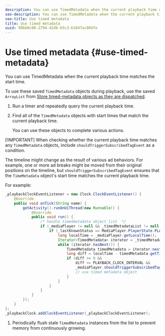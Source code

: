 ```yaml
---
description: You can use TimedMetadata when the current playback time matches the start time.
seo-description: You can use TimedMetadata when the current playback time matches the start time.
seo-title: Use timed metadata
title: Use timed metadata
uuid: 98bb8c08-2794-42d6-b5c3-b1047ac804fe
---
```


# Use timed metadata {#use-timed-metadata}

You can use TimedMetadata when the current playback time matches the start time.

To use these saved `TimedMetadata` objects during playback, use the saved `ArrayList` from [Store timed-metadata objects as they are dispatched](../../ad-insertion/custom-tags-configure/android-1.4-timed-metadata-store.md).

1. Run a timer and repeatedly query the current playback time.
1. Find all of the `TimedMetadata` objects with start times that match the current playback time.

   You can use these objects to complete various actions.

[!IMPORTANT]
When checking whether the current playback time matches any `TimedMetadata` objects, include `shouldTriggerSubscribedTagEvent` as a condition.

   The timeline might change as the result of various ad behaviors. For example, one or more ad breaks might be moved from their original positions on the timeline, but `shouldTriggerSubscribedTagEvent` ensures that the `TimeMetadata` object's start time matches the current playback time.

   For example:

   ```java
   _playbackClockEventListener = new Clock.ClockEventListener() {
       @Override
       public void onTick(String name) {
           getActivity().runOnUiThread(new Runnable() {
               @Override
               public void run() {
                   /* handle timedmetadata object list  */ 
                   if (_mediaPlayer != null && _timedMetadataList != null && _timedMetadataList.size() > 0) {
                       if (_lastKnownStatus == MediaPlayer.PlayerState.PLAYING) {
                           long localTime = _mediaPlayer.getLocalTime();
                           Iterator<TimedMetadata> iterator = _timedMetadataList.iterator(); 
                           while (iterator.hasNext()) {
                               TimedMetadata timedMetadata = iterator.next();
                               long diff = localTime - timedMetadata.getTime();
                               if (diff >= 0 &&
                                   diff <= PLAYBACK_CLOCK_INTERVAL &&
                                   _mediaPlayer.shouldTriggerSubscribedTagEvent()) {
                                   // use timed metadata object
                               }
                           }
                       }
                   }
               }
           });
       }
   };
   _playbackClock.addClockEventListener(_playbackClockEventListener);
   ```

1. Periodically flush stale `TimedMetadata` instances from the list to prevent memory from continuously growing.